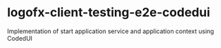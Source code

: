 # logofx-client-testing-e2e-codedui
Implementation of start application service and application context using CodedUI
